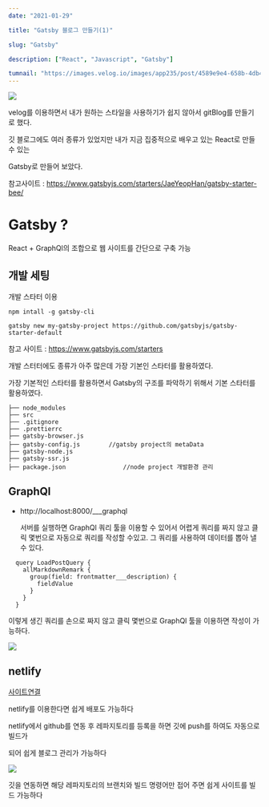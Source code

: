 ```yaml
---
date: "2021-01-29"

title: "Gatsby 블로그 만들기(1)"

slug: "Gatsby"

description: ["React", "Javascript", "Gatsby"]

tumnail: "https://images.velog.io/images/app235/post/4589e9e4-658b-4db4-8348-884d7d9a7523/%E1%84%89%E1%85%B3%E1%84%8F%E1%85%B3%E1%84%85%E1%85%B5%E1%86%AB%E1%84%89%E1%85%A3%E1%86%BA%202021-01-29%20%E1%84%8B%E1%85%A9%E1%84%92%E1%85%AE%209.25.59.png"
---
```


![](https://images.velog.io/images/app235/post/4589e9e4-658b-4db4-8348-884d7d9a7523/%E1%84%89%E1%85%B3%E1%84%8F%E1%85%B3%E1%84%85%E1%85%B5%E1%86%AB%E1%84%89%E1%85%A3%E1%86%BA%202021-01-29%20%E1%84%8B%E1%85%A9%E1%84%92%E1%85%AE%209.25.59.png)

velog를 이용하면서 내가 원하는 스타일을 사용하기가 쉽지 않아서 gitBlog를 만들기로 했다.

깃 블로그에도 여러 종류가 있었지만 내가 지금 집중적으로 배우고 있는 React로 만들 수 있는

Gatsby로 만들어 보았다.

참고사이트 : https://www.gatsbyjs.com/starters/JaeYeopHan/gatsby-starter-bee/

# Gatsby ?

React + GraphQl의 조합으로 웹 사이트를 간단으로 구축 가능

## 개발 세팅

개발 스타터 이용

```
npm intall -g gatsby-cli

gatsby new my-gatsby-project https://github.com/gatsbyjs/gatsby-starter-default
```

참고 사이트 : https://www.gatsbyjs.com/starters

개발 스터터에도 종류가 아주 많은데 가장 기본인 스타터를 활용하였다.

가장 기본적인 스타터를 활용하면서 Gatsby의 구조를 파악하기 위해서 기본 스타터를 활용하였다.

```
├── node_modules
├── src
├── .gitignore
├── .prettierrc
├── gatsby-browser.js
├── gatsby-config.js		//gatsby project의 metaData
├── gatsby-node.js
├── gatsby-ssr.js
├── package.json				//node project 개발환경 관리
```

## GraphQl

- http://localhost:8000/\_\_\_graphql

  서버를 실행하면 GraphQl 쿼리 툴을 이용할 수 있어서 어렵게 쿼리를 짜지 않고 클릭 몇번으로 자동으로 쿼리를 작성할 수있고. 그 쿼리를 사용하여 데이터를 뽑아 낼수 있다.

```
  query LoadPostQuery {
    allMarkdownRemark {
      group(field: frontmatter___description) {
        fieldValue
      }
    }
  }
```

이렇게 생긴 쿼리를 손으로 짜지 않고 클릭 몇번으로 GraphQl 툴을 이용하면 작성이 가능하다.

<!-- ![](https://images.velog.io/images/app235/post/7f811aff-1d2a-4fd8-9f08-195fba2602cc/graphQl.gif) -->

![](https://images.velog.io/images/app235/post/e4ad2c64-92c2-4820-9045-79ba37a9a13f/Jan-30-2021%2021-23-42.gif)

## netlify

[사이트연결](https://www.netlify.com/)

netlify를 이용한다면 쉽게 배포도 가능하다

netlify에서 github를 연동 후 레파지토리를 등록을 하면 깃에 push를 하여도 자동으로 빌드가

되어 쉽게 블로그 관리가 가능하다

![](https://images.velog.io/images/app235/post/1673d372-ab02-4792-b731-874e34a35b0a/%E1%84%89%E1%85%B3%E1%84%8F%E1%85%B3%E1%84%85%E1%85%B5%E1%86%AB%E1%84%89%E1%85%A3%E1%86%BA%202021-01-29%20%E1%84%8B%E1%85%A9%E1%84%92%E1%85%AE%2010.43.08.png)

깃을 연동하면 해당 레파지토리의 브랜치와 빌드 명령어만 접어 주면 쉽게 사이트를 빌드 가능하다
